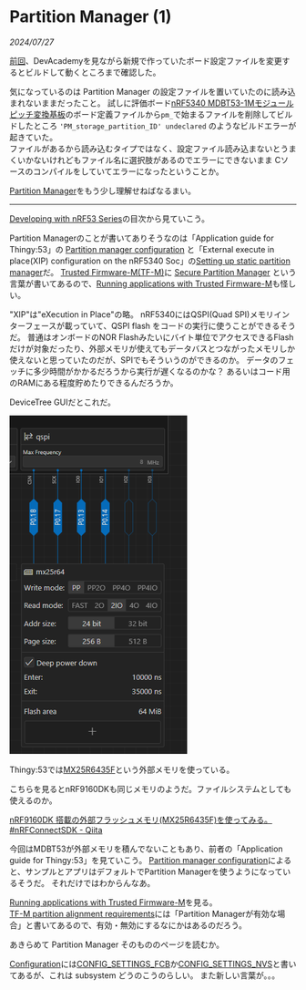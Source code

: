# Partition Manager (1)

<i>2024/07/27</i>

[前回](./20240726-da.md)、DevAcademyを見ながら新規で作っていたボード設定ファイルを変更するとビルドして動くところまで確認した。

気になっているのは Partition Manager の設定ファイルを置いていたのに読み込まれないままだったこと。
試しに評価ボード[nRF5340 MDBT53-1Mモジュールピッチ変換基板](https://www.switch-science.com/products/8658)のボード定義ファイルから`pm_`で始まるファイルを削除してビルドしたところ `'PM_storage_partition_ID' undeclared` のようなビルドエラーが起きていた。  
ファイルがあるから読み込むタイプではなく、設定ファイル読み込まないとうまくいかないけれどもファイル名に選択肢があるのでエラーにできないまま Cソースのコンパイルをしていてエラーになったということか。

[Partition Manager](https://docs.nordicsemi.com/bundle/ncs-2.6.1/page/nrf/scripts/partition_manager/partition_manager.html)をもう少し理解せねばなるまい。

----

[Developing with nRF53 Series](https://docs.nordicsemi.com/bundle/ncs-latest/page/nrf/device_guides/nrf53/index.html)の目次から見ていこう。

Partition Managerのことが書いてありそうなのは「Application guide for Thingy:53」の [Partition manager configuration](https://docs.nordicsemi.com/bundle/ncs-latest/page/nrf/device_guides/nrf53/thingy53_application_guide.html#partition-manager-configuration) と「External execute in place(XIP) configuration on the nRF5340 Soc」の[Setting up static partition manager](https://docs.nordicsemi.com/bundle/ncs-latest/page/nrf/device_guides/nrf53/qspi_xip_guide_nrf5340.html#setting-up-static-partition-manager)だ。
[Trusted Firmware-M(TF-M)](https://docs.nordicsemi.com/bundle/ncs-latest/page/nrf/device_guides/nrf53/features_nrf53.html#trusted_firmware-m_tf-m)に [Secure Partition Manager](https://docs.nordicsemi.com/bundle/ncs-latest/page/tfm/design_docs/services/secure_partition_manager.html) という言葉が書いてあるので、[Running applications with Trusted Firmware-M](https://docs.nordicsemi.com/bundle/ncs-latest/page/nrf/security/tfm.html)も怪しい。

"XIP"は"eXecution in Place"の略。
nRF5340にはQSPI(Quad SPI)メモリインターフェースが載っていて、QSPI flash をコードの実行に使うことができるそうだ。
普通はオンボードのNOR Flashみたいにバイト単位でアクセスできるFlashだけが対象だったり、外部メモリが使えてもデータバスとつながったメモリしか使えないと思っていたのだが、SPIでもそういうのができるのか。
データのフェッチに多少時間がかかるだろうから実行が遅くなるのかな？ あるいはコード用のRAMにある程度貯めたりできるんだろうか。

DeviceTree GUIだとこれだ。

![image](20240727a-1.png)

Thingy:53では[MX25R6435F](https://docs.nordicsemi.com/bundle/ug_thingy53/page/UG/thingy53/hw_description/external_memory.html)という外部メモリを使っている。

こちらを見るとnRF9160DKも同じメモリのようだ。ファイルシステムとしても使えるのか。

[nRF9160DK 搭載の外部フラッシュメモリ(MX25R6435F)を使ってみる。 #nRFConnectSDK - Qiita](https://qiita.com/Akihiro-Sakaniwa/items/7571ac886e3603950828)

今回はMDBT53が外部メモリを積んでないこともあり、前者の「Application guide for Thingy:53」を見ていこう。
[Partition manager configuration](https://docs.nordicsemi.com/bundle/ncs-latest/page/nrf/device_guides/nrf53/thingy53_application_guide.html#partition_manager_configuration)によると、サンプルとアプリはデフォルトでPartition Managerを使うようになっているそうだ。
それだけではわからんなあ。

[Running applications with Trusted Firmware-M](https://docs.nordicsemi.com/bundle/ncs-latest/page/nrf/security/tfm.html)を見る。  
[TF-M partition alignment requirements](https://docs.nordicsemi.com/bundle/ncs-latest/page/nrf/security/tfm.html#tf-m_partition_alignment_requirements)には「Partition Managerが有効な場合」と書いてあるので、有効・無効にするなにかはあるのだろう。

あきらめて Partition Manager そのもののページを読むか。

[Configuration](https://docs.nordicsemi.com/bundle/ncs-2.6.1/page/nrf/scripts/partition_manager/partition_manager.html#configuration)には[CONFIG_SETTINGS_FCB](https://docs.nordicsemi.com/bundle/ncs-latest/page/kconfig/index.html#!%5ECONFIG_SETTINGS_FCB$)か[CONFIG_SETTINGS_NVS](https://docs.nordicsemi.com/bundle/ncs-latest/page/kconfig/index.html#!%5ECONFIG_SETTINGS_NVS$)と書いてあるが、これは subsystem どうのこうのらしい。
また新しい言葉が。。。
